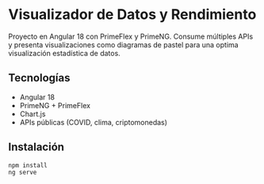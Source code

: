 # Visualizador de Datos y Rendimiento

Proyecto en Angular 18 con PrimeFlex y PrimeNG. Consume múltiples APIs y presenta visualizaciones como diagramas de pastel para una optima visualización estadística de datos.

## Tecnologías
- Angular 18
- PrimeNG + PrimeFlex
- Chart.js
- APIs públicas (COVID, clima, criptomonedas)

## Instalación
```bash
npm install
ng serve
